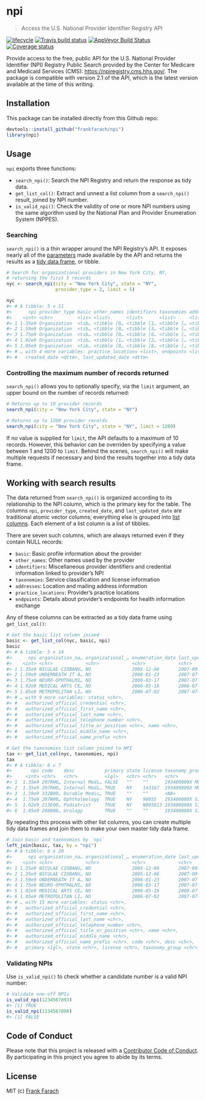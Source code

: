 
<!-- README.md is generated from README.Rmd. Please edit that file -->

# npi

> Access the U.S. National Provider Identifier Registry
API

[![lifecycle](https://img.shields.io/badge/lifecycle-maturing-blue.svg)](https://www.tidyverse.org/lifecycle/#maturing)
[![Travis build
status](https://travis-ci.org/frankfarach/npi.svg?branch=master)](https://travis-ci.org/frankfarach/npi)
[![AppVeyor Build
Status](https://ci.appveyor.com/api/projects/status/github/frankfarach/npi?branch=master&svg=true)](https://ci.appveyor.com/project/frankfarach/npi)
[![Coverage
status](https://codecov.io/gh/frankfarach/npi/branch/master/graph/badge.svg)](https://codecov.io/github/frankfarach/npi?branch=master)

Provide access to the free, public API for the U.S. National Provider
Identifier (NPI) Registry Public Search provided by the Center for
Medicare and Medicaid Services (CMS):
<https://npiregistry.cms.hhs.gov/>. The package is compatible with
version 2.1 of the API, which is the latest version available at the
time of this writing.

## Installation

This package can be installed directly from this Github repo:

``` r
devtools::install_github("frankfarach/npi")
library(npi)
```

## Usage

`npi` exports three functions:

  - `search_npi()`: Search the NPI Registry and return the response as
    tidy data.
  - `get_list_col()`: Extract and unnest a list column from a
    `search_npi()` result, joined by NPI number.
  - `is_valid_npi()`: Check the validity of one or more NPI numbers
    using the same algorithm used by the National Plan and Provider
    Enumeration System (NPPES).

### Searching

`search_npi()` is a thin wrapper around the NPI Registry’s API. It
exposes nearly all of the
[parameters](https://npiregistry.cms.hhs.gov/registry/help-api) made
available by the API and returns the results as a [tidy data
frame](http://tibble.tidyverse.org/), or tibble.

``` r
# Search for organizational providers in New York City, NY, 
# returning the first 5 records
nyc <- search_npi(city = "New York City", state = "NY", 
                  provider_type = 2, limit = 5)
```

``` r
nyc
#> # A tibble: 5 x 11
#>      npi provider_type basic other_names identifiers taxonomies addresses
#>    <int> <chr>         <lis> <list>      <list>      <list>     <list>   
#> 1 1.35e9 Organization  <tib… <tibble [0… <tibble [1… <tibble [… <tibble …
#> 2 1.59e9 Organization  <tib… <tibble [0… <tibble [3… <tibble [… <tibble …
#> 3 1.75e9 Organization  <tib… <tibble [0… <tibble [0… <tibble [… <tibble …
#> 4 1.02e9 Organization  <tib… <tibble [1… <tibble [2… <tibble [… <tibble …
#> 5 1.05e9 Organization  <tib… <tibble [0… <tibble [8… <tibble [… <tibble …
#> # … with 4 more variables: practice_locations <list>, endpoints <list>,
#> #   created_date <dttm>, last_updated_date <dttm>
```

### Controlling the maximum number of records returned

`search_npi()` allows you to optionally specify, via the `limit`
argument, an upper bound on the number of records returned:

``` r
# Returns up to 10 provider records
search_npi(city = "New York City", state = "NY")

# Returns up to 1200 provider records
search_npi(city = "New York City", state = "NY", limit = 1200)
```

If no value is supplied for `limit`, the API defaults to a maximum of 10
records. However, this behavior can be overriden by specifying a value
between 1 and 1200 to `limit`. Behind the scenes, `search_npi()` will
make multiple requests if necessary and bind the results together into a
tidy data frame.

## Working with search results

The data returned from `search_npi()` is organized according to its
relationship to the NPI column, which is the primary key for the table.
The columns `npi`, `provider_type`, `created_date`, and
`last_updated_date` are traditional atomic vector columns; everything
else is grouped into [list
columns](http://r4ds.had.co.nz/many-models.html#list-columns-1). Each
element of a list column is a list of tibbles.

There are seven such columns, which are always returned even if they
contain NULL records:

  - `basic`: Basic profile information about the provider
  - `other_names`: Other names used by the provider
  - `identifiers`: Miscellaneous provider identifiers and credential
    information linked to provider’s NPI
  - `taxonomies`: Service classification and license information
  - `addresses`: Location and mailing address information
  - `practice_locations`: Provider’s practice locations
  - `endpoints`: Details about provider’s endpoints for health
    information exchange

Any of these columns can be extracted as a tidy data frame using
`get_list_col()`:

``` r
# Get the basic list column joined
basic <- get_list_col(nyc, basic, npi)
basic
#> # A tibble: 5 x 14
#>      npi organization_na… organizational_… enumeration_date last_updated
#>    <int> <chr>            <chr>            <chr>            <chr>       
#> 1 1.35e9 NICULAE CIOBANU… NO               2005-12-06       2007-09-21  
#> 2 1.59e9 UNDERNEATH IT A… NO               2006-01-23       2007-07-08  
#> 3 1.75e9 NEURO-OPHTHALMI… NO               2006-03-17       2007-07-08  
#> 4 1.02e9 MEDICAL ARTS CE… NO               2006-05-16       2008-07-03  
#> 5 1.05e9 METROPOLITAN LI… NO               2006-07-02       2007-07-08  
#> # … with 9 more variables: status <chr>,
#> #   authorized_official_credential <chr>,
#> #   authorized_official_first_name <chr>,
#> #   authorized_official_last_name <chr>,
#> #   authorized_official_telephone_number <chr>,
#> #   authorized_official_title_or_position <chr>, name <chr>,
#> #   authorized_official_middle_name <chr>,
#> #   authorized_official_name_prefix <chr>

# Get the taxonomies list column joined to NPI
tax <- get_list_col(nyc, taxonomies, npi)
tax
#> # A tibble: 6 x 7
#>       npi code    desc           primary state license taxonomy_group      
#>     <int> <chr>   <chr>          <lgl>   <chr> <chr>   <chr>               
#> 1  1.35e9 207RH0… Internal Medi… FALSE   ""    ""      193400000X MULTIPLE…
#> 2  1.35e9 207RH0… Internal Medi… TRUE    NY    143167  193400000X MULTIPLE…
#> 3  1.59e9 332B00… Durable Medic… TRUE    ""    ""      <NA>                
#> 4  1.75e9 207W00… Ophthalmology  TRUE    NY    90955   193400000X SINGLE S…
#> 5  1.02e9 213E00… Podiatrist     TRUE    NY    N005813 193400000X SINGLE S…
#> 6  1.05e9 208800… Urology        TRUE    ""    ""      193400000X SINGLE S…
```

By repeating this process with other list columns, you can create
multiple tidy data frames and join them to make your own master tidy
data frame.

``` r
# Join basic and taxonomies by `npi`
left_join(basic, tax, by = "npi")
#> # A tibble: 6 x 20
#>      npi organization_na… organizational_… enumeration_date last_updated
#>    <int> <chr>            <chr>            <chr>            <chr>       
#> 1 1.35e9 NICULAE CIOBANU… NO               2005-12-06       2007-09-21  
#> 2 1.35e9 NICULAE CIOBANU… NO               2005-12-06       2007-09-21  
#> 3 1.59e9 UNDERNEATH IT A… NO               2006-01-23       2007-07-08  
#> 4 1.75e9 NEURO-OPHTHALMI… NO               2006-03-17       2007-07-08  
#> 5 1.02e9 MEDICAL ARTS CE… NO               2006-05-16       2008-07-03  
#> 6 1.05e9 METROPOLITAN LI… NO               2006-07-02       2007-07-08  
#> # … with 15 more variables: status <chr>,
#> #   authorized_official_credential <chr>,
#> #   authorized_official_first_name <chr>,
#> #   authorized_official_last_name <chr>,
#> #   authorized_official_telephone_number <chr>,
#> #   authorized_official_title_or_position <chr>, name <chr>,
#> #   authorized_official_middle_name <chr>,
#> #   authorized_official_name_prefix <chr>, code <chr>, desc <chr>,
#> #   primary <lgl>, state <chr>, license <chr>, taxonomy_group <chr>
```

### Validating NPIs

Use `is_valid_npi()` to check whether a candidate number is a valid NPI
number:

``` r
# Validate one-off NPIs
is_valid_npi(1234567893)
#> [1] TRUE
is_valid_npi(1234567898)
#> [1] FALSE
```

## Code of Conduct

Please note that this project is released with a [Contributor Code of
Conduct](CODE_OF_CONDUCT.md). By participating in this project you agree
to abide by its terms.

## License

MIT (c) [Frank Farach](https://github.com/frankfarach)
